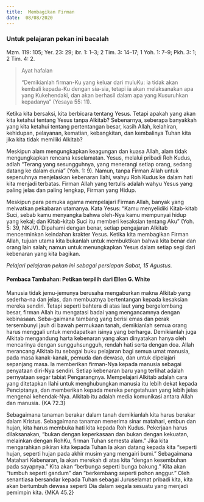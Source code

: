 ```yaml
---
title:  Membagikan Firman
date:  08/08/2020
---
```


### Untuk  pelajaran  pekan  ini  bacalah
Mzm. 119: 105; Yer. 23: 29; ibr. 1: 1–3; 2 Tim. 3: 14–17; 1 Yoh. 1: 7–9; Pkh. 3: 1; 2 Tim. 4: 2.

> <p>Ayat  hafalan</p>
> “Demikianlah firman-Ku yang keluar dari muluKu: ia tidak akan kembali kepada-Ku dengan sia-sia, tetapi ia akan melaksanakan apa yang Kukehendaki, dan akan berhasil dalam apa yang Kusuruhkan kepadanya” (Yesaya 55: 11).

Ketika kita bersaksi, kita berbicara tentang Yesus. Tetapi apakah yang akan kita ketahui tentang Yesus tanpa Alkitab? Sebenarnya, seberapa banyakkah yang kita ketahui tentang pertentangan besar, kasih Allah, kelahiran, kehidupan, pelayanan, kematian, kebangkitan, dan kembalinya Tuhan kita jika kita tidak memiliki Alkitab?

Meskipun alam mengungkapkan keagungan dan kuasa Allah, alam tidak mengungkapkan rencana keselamatan. Yesus, melalui pribadi Roh Kudus, adlah “Terang yang sesungguhnya, yang menerangi setiap orang, sedang datang ke dalam dunia” (Yoh. 1: 9). Namun, tanpa Firman Allah untuk sepenuhnya menjelaskan kebenaran Ilahi, wahyu Roh Kudus ke dalam hati kita menjadi terbatas. Firman Allah yang tertulis adalah wahyu Yesus yang paling jelas dan paling lengkap, Firman yang Hidup.

Meskipun para pemuka agama mempelajari Firman Allah, banyak yang melwatkan pekabaran utamanya. Kata Yesus: “Kamu menyelidiki Kitab-kitab Suci, sebab kamu menyangka bahwa oleh-Nya kamu mempunyai hidup yang kekal; dan Kitab-kitab Suci itu memberi kesaksian tentang Aku” (Yoh. 5: 39, NKJV). Dipahami dengan benar, setiap pengajaran Alkitab mencerminkan keindahan krakter Yesus. Ketika kita membagikan Firman Allah, tujuan utama kita bukanlah untuk membuktikan bahwa kita benar dan orang lain salah; namun untuk menungkapkan Yesus dalam setiap segi dari kebenaran yang kita bagikan.

_Pelajari pelajaran pekan ini sebagai persiapan Sabat, 15 Agustus._

#### Pembaca Tambahan: Petikan terpilih dari Ellen G. White

Manusia tidak jemu-jemunya berusaha mengaburkan makna Alkitab yang sederha-na dan jelas, dan membuatnya bertentangan kepada kesaksian mereka sendiri. Tetapi seperti bahtera di atas laut yang bergelombang besar, firman Allah itu mengatasi badai yang mengancamnya dengan kebinasaan. Seba-gaimana tambang yang berisi emas dan perak tersembunyi jauh di bawah permukaan tanah, demikianlah semua orang harus menggali untuk mendapatkan isinya yang berharga. Demikianlah juga Alkitab mengandung harta kebenaran yang akan dinyatakan hanya oleh mencarinya dengan sungguhsungguh, rendah hati serta dengan doa. Allah merancang Alkitab itu sebagai buku pelajaran bagi semua umat manusia, pada masa kanak-kanak, pemuda dan dewasa, dan untuk dipelajari sepanjang masa. la memberikan firman-Nya kepada manusia sebagai penyataan diri-Nya sendiri. Setiap kebenaran baru yang terlihat adalah pernyataan segar tabiat Pengarangnya. Mempelajari Alkitab adalah cara yang ditetapkan Ilahi untuk menghubungkan manusia itu lebih dekat kepada Penciptanya, dan memberikan kepada mereka pengetahuan yang lebih jelas mengenai kehendak-Nya. Alkitab itu adalah media komunikasi antara Allah dan manusia. {KA 72.3}

Sebagaimana tanaman berakar dalam tanah demikianlah kita harus berakar dalam Kristus. Sebagaimana tanaman menerima sinar matahari, embun dan hujan, kita harus membuka hati kita kepada Roh Kudus. Pekerjaan harus dilaksanakan, “bukan dengan keperkasaan dan bukan dengan kekuatan, melainkan dengan RohKu, firman Tuhan semesta alam.” Jika kita mengarahkan pikiran kita kepada Tuhan Ia akan datang kepada kita “seperti hujan, seperti hujan pada akhir musim yang mengairi bumi.” Sebagaimana Matahari Kebenaran, Ia akan merekah di atas kita “dengan kesembuhan pada sayapnya.” Kita akan “berbunga seperti bunga bakung.” Kita akan “tumbuh seperti gandum” dan “berkembang seperti pohon anggur.” Oleh senantiasa bersandar kepada Tuhan sebagai Juruselamat pribadi kita, kita akan bertumbuh dewasa seperti Dia dalam segala sesuatu yang menjadi pemimpin kita. {MKA 45.2}